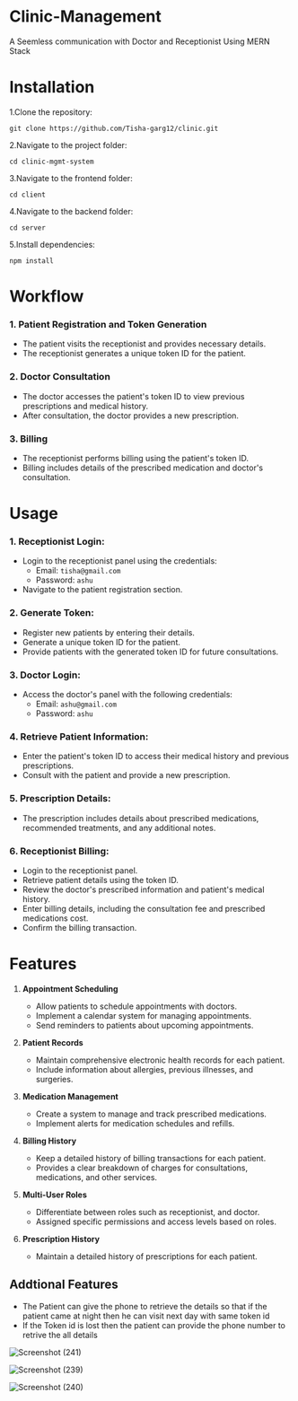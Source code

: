# Clinic-Management
A Seemless communication with Doctor and Receptionist Using MERN Stack

# Installation
1.Clone the repository:

    git clone https://github.com/Tisha-garg12/clinic.git

2.Navigate to the project folder:

    cd clinic-mgmt-system

3.Navigate to the frontend folder:

    cd client

4.Navigate to the backend folder:

    cd server

5.Install dependencies:

    npm install

# Workflow

### 1. Patient Registration and Token Generation

- The patient visits the receptionist and provides necessary details.
- The receptionist generates a unique token ID for the patient.

### 2. Doctor Consultation

- The doctor accesses the patient's token ID to view previous prescriptions and medical history.
- After consultation, the doctor provides a new prescription.

### 3. Billing

- The receptionist performs billing using the patient's token ID.
- Billing includes details of the prescribed medication and doctor's consultation.

# Usage

### 1. Receptionist Login:

- Login to the receptionist panel using the credentials:
  - Email: `tisha@gmail.com`
  - Password: `ashu`
- Navigate to the patient registration section.

### 2. Generate Token:

- Register new patients by entering their details.
- Generate a unique token ID for the patient.
- Provide patients with the generated token ID for future consultations.

### 3. Doctor Login:

- Access the doctor's panel with the following credentials:
  - Email: `ashu@gmail.com`
  - Password: `ashu`

### 4. Retrieve Patient Information:

- Enter the patient's token ID to access their medical history and previous prescriptions.
- Consult with the patient and provide a new prescription.

### 5. Prescription Details:

- The prescription includes details about prescribed medications, recommended treatments, and any additional notes.

### 6. Receptionist Billing:

- Login to the receptionist panel.
- Retrieve patient details using the token ID.
- Review the doctor's prescribed information and patient's medical history.
- Enter billing details, including the consultation fee and prescribed medications cost.
- Confirm the billing transaction.

# Features

1. **Appointment Scheduling**
   - Allow patients to schedule appointments with doctors.
   - Implement a calendar system for managing appointments.
   - Send reminders to patients about upcoming appointments.

2. **Patient Records**
   - Maintain comprehensive electronic health records for each patient.
   - Include information about allergies, previous illnesses, and surgeries.

3. **Medication Management**
   - Create a system to manage and track prescribed medications.
   - Implement alerts for medication schedules and refills.

4. **Billing History**
   - Keep a detailed history of billing transactions for each patient.
   - Provides a clear breakdown of charges for consultations, medications, and other services.

5. **Multi-User Roles**
   - Differentiate between roles such as receptionist, and doctor.
   - Assigned specific permissions and access levels based on roles.

6. **Prescription History**
   - Maintain a detailed history of prescriptions for each patient.

## Addtional Features
- The Patient can give the phone to retrieve the details so that if the patient came at night then he can visit next day with same token id
- If the Token id is lost then the patient can provide the phone number to retrive the all details

![Screenshot (241)](https://github.com/user-attachments/assets/60018646-4d67-42dc-b4a0-f55028c973b8)

![Screenshot (239)](https://github.com/user-attachments/assets/589de515-3bc4-4b30-9458-9703c9365fe8)

![Screenshot (240)](https://github.com/user-attachments/assets/1f991ec1-a5fa-482a-86cd-28bd10921e5f)



